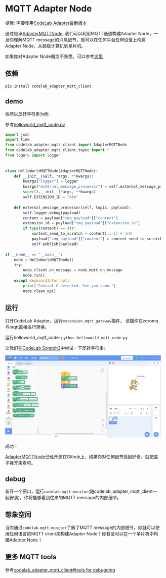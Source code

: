 # MQTT Adapter Node
提醒: 需要使用[CodeLab Adapter最新版本](/user_guide/install/)

通过继承[AdapterMQTTNode](https://github.com/Scratch3Lab/codelab_adapter_mqtt_client/blob/master/codelab_adapter_mqtt_client/codelab_adapter_mqtt_client.py#L12), 我们可以利用MQTT通道构建Adapter Node，一旦你理解MQTT message的消息细节，就可以在任何平台任何设备上构建Adapter Node，从超级计算机到单片机。

如果你对Adapter Node概念不熟悉，可以参考[这里](/dev_guide/Adapter-Node/)

## 依赖
`pip install codelab_adapter_mqtt_client`

## demo
依然以反转字符串为例.

参考[helloworld_mqtt_node.py](https://github.com/Scratch3Lab/codelab_adapter_mqtt_client/blob/master/examples/helloworld_mqtt_node.py)

```python
import json
import time
from codelab_adapter_mqtt_client import AdapterMQTTNode
from codelab_adapter_mqtt_client.topic import *
from loguru import logger


class HelloWorldMQTTNode(AdapterMQTTNode):
    def __init__(self, *args, **kwargs):
        kwargs["logger"] = logger
        kwargs["external_message_processor"] = self.external_message_processor
        super().__init__(*args, **kwargs)
        self.EXTENSION_ID = "eim"

    def external_message_processor(self, topic, payload):
        self.logger.debug(payload)
        content = payload["zmq_payload"]["content"]
        extension_id = payload["zmq_payload"]["extension_id"]
        if type(content) == str:
            content_send_to_scratch = content[::-1] # 反转
            payload["zmq_payload"]["content"] = content_send_to_scratch
            self.publish(payload)

if __name__ == "__main__":
    node = HelloWorldMQTTNode()
    try:
        node.client.on_message = node.mqtt_on_message
        node.run()
    except KeyboardInterrupt:
        print('Control-C detected. See you soon.')
        node.clean_up()
```

## 运行
打开CodeLab Adapter，运行`extension_mqtt_gateway`插件， 该插件在zeromq与mqtt直接进行转换。

运行helloworld_mqtt_node: `python helloworld_mqtt_node.py`

让我们在[CodeLab Scratch3](https://scratch3v2.codelab.club/)中尝试一下反转字符串:

<img width="800px" src="../../img/v2/helloworld_extension.png"/>

成功！

[AdapterMQTTNode](https://github.com/Scratch3Lab/codelab_adapter_mqtt_client/blob/master/codelab_adapter_mqtt_client/codelab_adapter_mqtt_client.py#L12)已经开源在Github上，如果你对任何细节感到好奇，就把盒子拆开来看吧。

## debug
新开一个窗口，运行`codelab-mqtt-monitor`(随codelab_adapter_mqtt_client一起安装)，你将能够看到往来的MQTT message的内部细节。

## 想象空间

当你通过`codelab-mqtt-monitor`了解了MQTT message的内部细节，你就可以使用任何语言的MQTT client来构建Adapter Node！你甚至可以在一个单片机中构建Adapter Node！

## 更多 MQTT tools
参考[codelab_adapter_mqtt_client#tools for debugging](https://github.com/Scratch3Lab/codelab_adapter_mqtt_client#toolsfor-debugging)